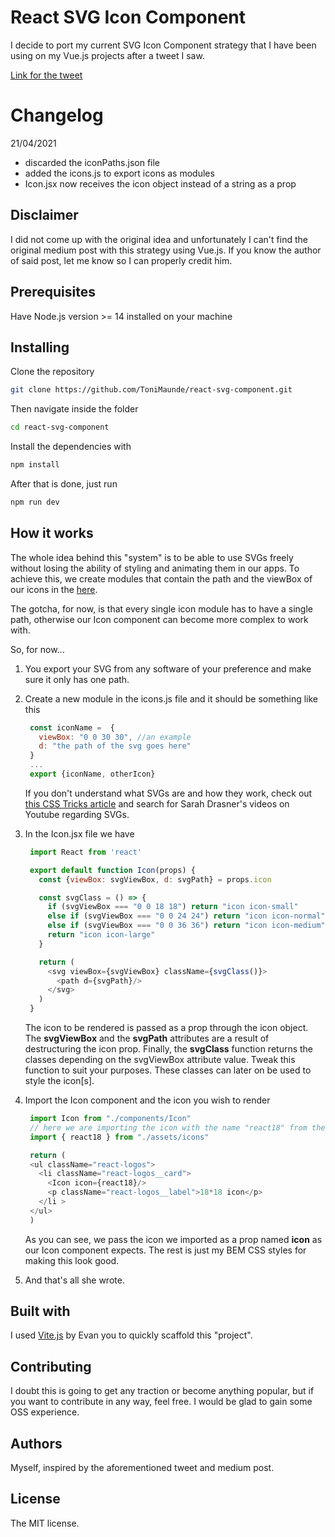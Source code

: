 # React SVG Icon Component
I decide to port my current SVG Icon Component strategy that I have been using on my Vue.js projects after a tweet I saw.

[Link for the tweet](https://twitter.com/_developit/status/1382838799420514317?s=20)

# Changelog
21/04/2021
- discarded the iconPaths.json file
- added the icons.js to export icons as modules
- Icon.jsx now receives the icon object instead of a string as a prop

## Disclaimer
I did not come up with the original idea and unfortunately I can't find the original medium post with this strategy using Vue.js. If you know the author of said post, let me know so I can properly credit him.

## Prerequisites
Have Node.js version >= 14 installed on your machine

## Installing
Clone the repository
```sh
git clone https://github.com/ToniMaunde/react-svg-component.git
```

Then navigate inside the folder
```sh
cd react-svg-component
```

Install the dependencies with
```sh
npm install
```

After that is done, just run
```sh
npm run dev
```

## How it works
The whole idea behind this "system" is to be able to use SVGs freely without losing the ability of styling and animating them in our apps. To achieve this, we create modules that contain the path and the viewBox of our icons in the [here](./src/assets/icons.js).

The gotcha, for now, is that every single icon module has to have a single path, otherwise our Icon component can become more complex to work with.

So, for now...

1. You export your SVG from any software of your preference and make sure it only has one path.
2. Create a new module in the icons.js file and it should be something like this

   ```javascript
    const iconName =  {
      viewBox: "0 0 30 30", //an example
      d: "the path of the svg goes here"
    }
    ...
    export {iconName, otherIcon}
   ```
   If you don't understand what SVGs are and how they work, check out [this CSS Tricks article](https://css-tricks.com/using-svg/) and search for Sarah Drasner's videos on Youtube regarding SVGs.
3. In the Icon.jsx file we have
   ```javascript
    import React from 'react'

    export default function Icon(props) {
      const {viewBox: svgViewBox, d: svgPath} = props.icon

      const svgClass = () => {
        if (svgViewBox === "0 0 18 18") return "icon icon-small"
        else if (svgViewBox === "0 0 24 24") return "icon icon-normal"
        else if (svgViewBox === "0 0 36 36") return "icon icon-medium"
        return "icon icon-large"
      }

      return (
        <svg viewBox={svgViewBox} className={svgClass()}>
          <path d={svgPath}/>
        </svg>
      )
    }
   ```
   The icon to be rendered is passed as a prop through the icon object. The **svgViewBox** and the **svgPath** attributes are a result of destructuring the icon prop. Finally, the **svgClass** function returns the classes depending on the svgViewBox attribute value. Tweak this function to suit your purposes. These classes can later on be used to style the icon[s].

4. Import the Icon component and the icon you wish to render
   ```javascript
    import Icon from "./components/Icon"
    // here we are importing the icon with the name "react18" from the icon.js file
    import { react18 } from "./assets/icons"

    return (
    <ul className="react-logos">
      <li className="react-logos__card">
        <Icon icon={react18}/>
        <p className="react-logos__label">18*18 icon</p>
      </li >
    </ul>
    )
   ```
   As you can see, we pass the icon we imported as a prop named **icon** as our Icon component expects. The rest is just my BEM CSS styles for making this look good.

5. And that's all she wrote.

## Built with
I used [Vite.js](https://vitejs.dev/) by Evan you to quickly scaffold this "project".

## Contributing
I doubt this is going to get any traction or become anything popular, but if you want to contribute in any way, feel free. I would be glad to gain some OSS experience.

## Authors
Myself, inspired by the aforementioned tweet and medium post.

## License
The MIT license.